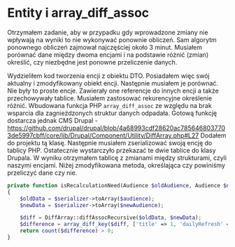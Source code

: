 # Entity i array_diff_assoc

Otrzymałem zadanie, aby w przypadku gdy wprowadzone zmiany nie wpływają na wyniki to nie wykonywać ponownie obliczeń. Sam algorytm ponownego obliczeń zajmował najczęściej około 3 minut. Musiałem porównać dane między dwoma encjami i na podstawie różnić (zmian) określić, czy niezbędne jest ponowne przeliczenie danych.

Wydzieliłem kod tworzenia encji z obiektu DTO. Posiadałem więc swój aktualny i zmodyfikowany obiekt encji. Następnie musiałem je porównać. Nie były to proste encje. Zawierały one referencje do innych encji a także przechowywały tablice. Musiałem zastosować rekurencyjne określenie różnić. Wbudowana funkcja PHP `array_diff_assoc` ze względu na brak wsparcia dla zagnieżdzonych struktur danych odpadała. Gotową funkcję dostarcza jednak CMS Drupal -  https://github.com/drupal/drupal/blob/4a68993cdf28620ac7856468037703de5997cbff/core/lib/Drupal/Component/Utility/DiffArray.php#L27
Dodałem do projektu tą klasę. Następnie musiałem zserializować swoją encję do tablicy PHP. Ostatecznie wystarczyło przekazać te dwie tablice do klasy Drupala. W wyniku otrzymałem tablicę z zmianami między strukturami, czyli naszymi encjami. Niżej zmodyfikowana metoda, określająca czy powiniśmy przeliczyć dane czy nie.

``` php
private function isRecalculationNeed(Audience $oldAudience, Audience $newAudience): bool
{
    $oldData = $serializer->toArray($audience);
    $newData = $serializer->toArray($newAudience);

    $diff = DiffArray::diffAssocRecursive($oldData, $newData);
    $difference = array_diff_key($diff, ['title' => 1, 'dailyRefresh' => 1, 'relativeDates' => 1, 'userNotifyFlag' => 1]);
    return count($difference) > 0;
}
```
